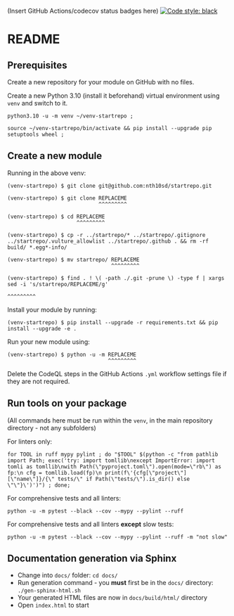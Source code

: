 (Insert GitHub Actions/codecov status badges here)
[![Code style: black](https://img.shields.io/badge/code%20style-black-000000.svg)](https://github.com/psf/black)

# README

## Prerequisites
Create a new repository for your module on GitHub with no files.

Create a new Python 3.10 (install it beforehand) virtual environment using `venv` and switch to it.

```
python3.10 -u -m venv ~/venv-startrepo ;
```

```
source ~/venv-startrepo/bin/activate && pip install --upgrade pip setuptools wheel ;
```

## Create a new module

Running in the above venv:

```
(venv-startrepo) $ git clone git@github.com:nth10sd/startrepo.git

(venv-startrepo) $ git clone REPLACEME
                             ^^^^^^^^^

(venv-startrepo) $ cd REPLACEME
                      ^^^^^^^^^

(venv-startrepo) $ cp -r ../startrepo/* ../startrepo/.gitignore ../startrepo/.vulture_allowlist ../startrepo/.github . && rm -rf build/ *.egg*-info/

(venv-startrepo) $ mv startrepo/ REPLACEME
                                 ^^^^^^^^^

(venv-startrepo) $ find . ! \( -path ./.git -prune \) -type f | xargs sed -i 's/startrepo/REPLACEME/g'
                                                                                          ^^^^^^^^^
```

Install your module by running:

```
(venv-startrepo) $ pip install --upgrade -r requirements.txt && pip install --upgrade -e .
```

Run your new module using:

```
(venv-startrepo) $ python -u -m REPLACEME
                                ^^^^^^^^^
```

Delete the CodeQL steps in the GitHub Actions `.yml` workflow settings file if they are not required.

## Run tools on your package

(All commands here must be run within the `venv`, in the main repository directory - not any subfolders)

For linters only:
```
for TOOL in ruff mypy pylint ; do "$TOOL" $(python -c "from pathlib import Path; exec('try: import tomllib\nexcept ImportError: import tomli as tomllib\nwith Path(\"pyproject.toml\").open(mode=\"rb\") as fp:\n cfg = tomllib.load(fp)\n print(f\'{cfg[\"project\"][\"name\"]}/{\" tests/\" if Path(\"tests/\").is_dir() else \"\"}\')')") ; done;
```

For comprehensive tests and all linters:
```
python -u -m pytest --black --cov --mypy --pylint --ruff
```

For comprehensive tests and all linters **except** slow tests:
```
python -u -m pytest --black --cov --mypy --pylint --ruff -m "not slow"
```

## Documentation generation via Sphinx

* Change into `docs/` folder: `cd docs/`
* Run generation command - you **must** first be in the `docs/` directory: `./gen-sphinx-html.sh`
* Your generated HTML files are now in `docs/build/html/` directory
* Open `index.html` to start
